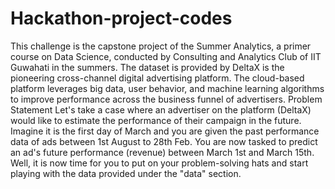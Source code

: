 # Hackathon-project-codes
This challenge is the capstone project of the Summer Analytics, a primer course on Data Science, conducted by Consulting and Analytics Club of IIT Guwahati in the summers.     The dataset is provided by DeltaX is the pioneering cross-channel digital advertising platform. The cloud-based platform leverages big data, user behavior, and machine learning algorithms to improve performance across the business funnel of advertisers.        Problem Statement    Let's take a case where an advertiser on the platform (DeltaX) would like to estimate the performance of their campaign in the future.  Imagine it is the first day of March and you are given the past performance data of ads between 1st August to 28th Feb. You are now tasked to predict an ad's future performance (revenue) between March 1st and March 15th. Well, it is now time for you to put on your problem-solving hats and start playing with the data provided under the "data" section.
